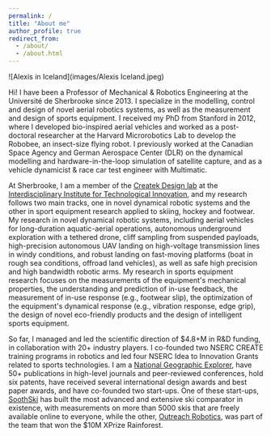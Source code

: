 ```yaml
---
permalink: /
title: "About me"
author_profile: true
redirect_from: 
  - /about/
  - /about.html
---
```


![Alexis in Iceland](images/Alexis Iceland.jpeg)

Hi! I have been a Professor of Mechanical & Robotics Engineering at the Université de Sherbrooke since 2013. I specialize in the modelling, control and design of novel aerial robotics systems, as well as the measurement and design of sports equipment. I received my PhD from Stanford in 2012, where I developed bio-inspired aerial vehicles and worked as a post-doctoral researcher at the Harvard Microrobotics Lab to develop the Robobee, an insect-size flying robot. I previously worked at the Canadian Space Agency and German Aerospace Center (DLR) on the dynamical modelling and hardware-in-the-loop simulation of satellite capture, and as a vehicle dynamicist & race car test engineer with Multimatic. 

At Sherbrooke, I am a member of the [Createk Design lab](https://www.createk.co/) at the [Interdisciplinary Institute for Technological Innovation](https://www.usherbrooke.ca/3it), and my research follows two main tracks, one in novel dynamical robotic systems and the other in sport equipment research applied to skiing, hockey and footwear. My research in novel dynamical robotic systems, including aerial vehicles for long-duration aquatic-aerial operations, autonomous underground exploration with a tethered drone, cliff sampling from suspended payloads, high-precision autonomous UAV landing on high-voltage transmission lines in windy conditions, and robust landing on fast-moving platforms (boat in rough sea conditions, offroad land vehicles), as well as safe high precision and high bandwidth robotic arms. My research in sports equipment research focuses on the measurements of the equipment's mechanical properties, the understanding and prediction of in-use feedback, the measurement of in-use response (e.g., footwear slip), the optimization of the equipment's dynamical response (e.g., vibration response, edge grip), the design of novel eco-friendly products and the design of intelligent sports equipment. 

So far, I managed and led the scientific direction of $4.8+M in R&D funding, in collaboration with 20+ industry players. I co-founded two NSERC CREATE training programs in robotics and led four NSERC Idea to Innovation Grants related to sports technologies. I am a [National Geographic Explorer](https://explorers.nationalgeographic.org/directory/alexis-lussier-desbiens), have 50+ publications in high-level journals and peer-reviewed conferences, hold six patents, have received several international design awards and best paper awards, and have co-founded two start-ups. One of these start-ups, [SoothSki](https://soothski.com/) has built the most advanced and extensive ski comparator in existence, with measurements on more than 5000 skis that are freely available online to everyone, while the other, [Outreach Robotics](https://outreachrobotics.com/), was part of the team that won the $10M XPrize Rainforest.  

